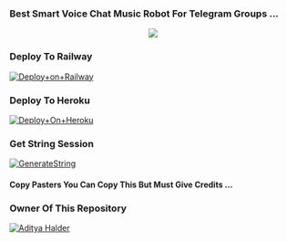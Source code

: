 ### Best Smart Voice Chat Music Robot For Telegram Groups ...


<p align="center"><a href="https://t.me/dreambotsupdates"><img src="https://te.legra.ph/file/e0a99bc975fa51f13b53f.jpg"></a></p>




### Deploy To Railway

[![Deploy+on+Railway](https://railway.app/button.svg)](https://railway.app/new/template?template=https://github.com/dreambotsproduction/Arunima&envs=API_ID,API_HASH,BOT_TOKEN,STRING_SESSION)


### Deploy To Heroku

[![Deploy+On+Heroku](https://www.herokucdn.com/deploy/button.svg)](https://heroku.com/deploy?template=https://github.com/AdityaCheats/AdityaPlayer)



### Get String Session

[![GenerateString](https://img.shields.io/badge/repl.it-generateString-yellowgreen)](https://replit.com/@AdityaHalder/StringSession)



#### Copy Pasters You Can Copy This But Must Give Credits ...

### Owner Of This Repository
[![Aditya Halder](https://te.legra.ph/file/8f9d2a593854d0c736201.png)](https://t.me/AdityaHalder)
